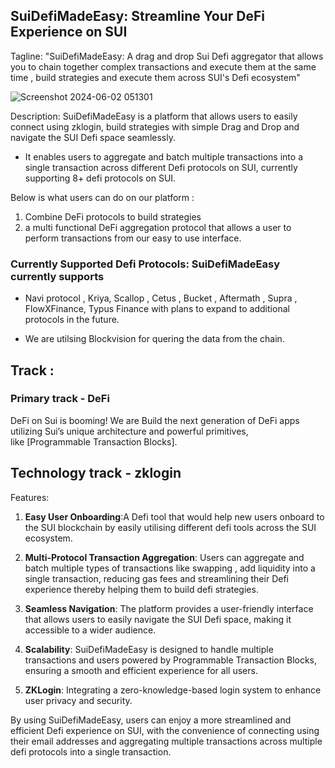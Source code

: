 ## SuiDefiMadeEasy: Streamline Your DeFi Experience on SUI

Tagline: "SuiDefiMadeEasy: A drag and drop Sui Defi aggregator that allows you to chain together complex transactions and execute them at the same time , build strategies and execute them across SUI's Defi ecosystem"

![Screenshot 2024-06-02 051301](https://github.com/kamalbuilds/1clickSuiDefi/assets/95926324/53268801-8c35-45bc-af1f-9cd15d33c737)

Description: SuiDefiMadeEasy is a platform that allows users to easily connect using zklogin, build strategies with simple Drag and Drop and navigate the SUI Defi space seamlessly. 

- It enables users to aggregate and batch multiple transactions into a single transaction across different Defi protocols on SUI, currently supporting 8+ defi protocols on SUI.

Below is what users can do on our platform :

1. Combine DeFi protocols to build strategies
2. a multi functional DeFi aggregation protocol that allows a user to perform transactions from our easy to use interface.

### **Currently Supported Defi Protocols**: SuiDefiMadeEasy currently supports 

- Navi protocol , Kriya, Scallop , Cetus , Bucket , Aftermath , Supra , FlowXFinance, Typus Finance with plans to expand to additional protocols in the future.

- We are utilsing Blockvision for quering the data from the chain.
## Track :

### Primary track - DeFi

DeFi on Sui is booming! We are Build the next generation of DeFi apps utilizing Sui’s unique architecture and powerful primitives, like [Programmable Transaction Blocks].


## Technology track - zklogin 

Features:

1. **Easy User Onboarding**:A Defi tool that would help new users onboard to the SUI blockchain by easily utilising different defi tools across the SUI ecosystem.

2. **Multi-Protocol Transaction Aggregation**: Users can aggregate and batch multiple types of transactions like swapping , add liquidity into a single transaction, reducing gas fees and streamlining their Defi experience thereby helping them to build defi strategies.

3. **Seamless Navigation**: The platform provides a user-friendly interface that allows users to easily navigate the SUI Defi space, making it accessible to a wider audience.

4. **Scalability**: SuiDefiMadeEasy is designed to handle multiple transactions and users powered by Programmable Transaction Blocks, ensuring a smooth and efficient experience for all users.

5. **ZKLogin**: Integrating a zero-knowledge-based login system to enhance user privacy and security.

By using SuiDefiMadeEasy, users can enjoy a more streamlined and efficient Defi experience on SUI, with the convenience of connecting using their email addresses and aggregating multiple transactions across multiple defi protocols into a single transaction.
